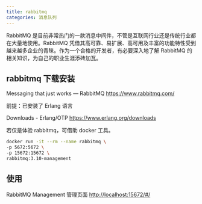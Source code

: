 ```yaml
---
title: rabbitmq
categories: 消息队列
---
```


RabbitMQ 是目前非常热门的一款消息中间件，不管是互联网行业还是传统行业都在大量地使用。RabbitMQ 凭借其高可靠、易扩展、高可用及丰富的功能特性受到越来越多企业的青睐。作为一个合格的开发者，有必要深入地了解 RabbitMQ 的相关知识，为自己的职业生涯添砖加瓦。

## rabbitmq 下载安装

Messaging that just works — RabbitMQ
<https://www.rabbitmq.com/>

前提：已安装了 Erlang 语言

Downloads - Erlang/OTP
<https://www.erlang.org/downloads>

若仅是体验 rabbitmq，可借助 docker 工具。

```sh
docker run -it --rm --name rabbitmq \
-p 5672:5672 \
-p 15672:15672 \
rabbitmq:3.10-management
```

## 使用

RabbitMQ Management 管理页面
<http://localhost:15672/#/>
